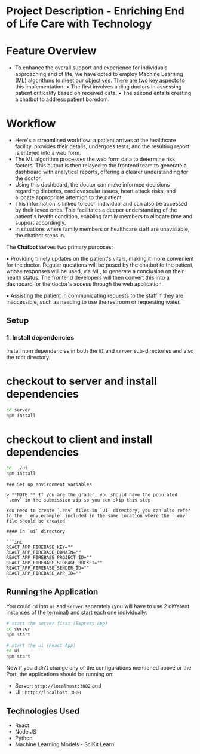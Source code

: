 # Project Description - Enriching End of Life Care with Technology

# Feature Overview

- To enhance the overall support and experience for individuals approaching end of life, we have opted to employ Machine Learning (ML) algorithms to meet our objectives. There are two key aspects to this implementation:
  • The first involves aiding doctors in assessing patient criticality based on received data.
  • The second entails creating a chatbot to address patient boredom.

# Workflow

- Here's a streamlined workflow: a patient arrives at the healthcare facility, provides their details, undergoes tests, and the resulting report is entered into a web form.
- The ML algorithm processes the web form data to determine risk factors. This output is then relayed to the frontend team to generate a dashboard with analytical reports, offering a clearer understanding for the doctor.
- Using this dashboard, the doctor can make informed decisions regarding diabetes, cardiovascular issues, heart attack risks, and allocate appropriate attention to the patient.
- This information is linked to each individual and can also be accessed by their loved ones. This facilitates a deeper understanding of the patient's health condition, enabling family members to allocate time and support accordingly.
- In situations where family members or healthcare staff are unavailable, the chatbot steps in.

The **Chatbot** serves two primary purposes:

• Providing timely updates on the patient's vitals, making it more convenient for the doctor. Regular questions will be posed by the chatbot to the patient, whose responses will be used, via ML, to generate a conclusion on their health status. The frontend developers will then convert this into a dashboard for the doctor's access through the web application.

• Assisting the patient in communicating requests to the staff if they are inaccessible, such as needing to use the restroom or requesting water.

## Setup

### 1. Install dependencies

Install npm dependencies in both the `UI` and `server` sub-directories and also the root directory.

# checkout to server and install dependencies

```bash
cd server
npm install
```

# checkout to client and install dependencies

```bash
cd ../ui
npm install
```

````
### Set up environment variables

> **NOTE:** If you are the grader, you should have the populated `.env` in the submission zip so you can skip this step

You need to create `.env` files in `UI` directory, you can also refer to the `.env.example` included in the same location where the `.env` file should be created

#### In `ui` directory

```ini
REACT_APP_FIREBASE_KEY=""
REACT_APP_FIREBASE_DOMAIN=""
REACT_APP_FIREBASE_PROJECT_ID=""
REACT_APP_FIREBASE_STORAGE_BUCKET=""
REACT_APP_FIREBASE_SENDER_ID=""
REACT_APP_FIREBASE_APP_ID=""
````

## Running the Application

You could `cd` into `ui` and `server` separately (you will have to use 2 different instances of the terminal) and start each one individually:

```bash
# start the server first (Express App)
cd server
npm start
```

```bash
# start the ui (React App)
cd ui
npm start
```

Now if you didn't change any of the configurations mentioned above or the Port, the applications should be running on:

- Server: `http://localhost:3002` and
- UI : `http://localhost:3000`

## Technologies Used

- React
- Node JS
- Python
- Machine Learning Models - SciKit Learn

```
